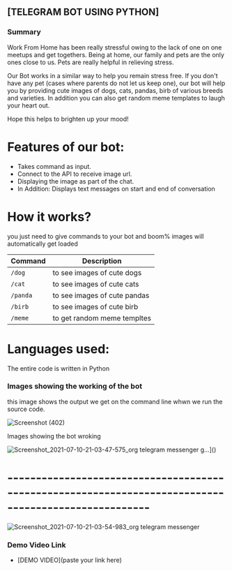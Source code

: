 ## [TELEGRAM BOT USING PYTHON]

### Summary 

Work From Home has been really stressful owing to the lack of one on one meetups and get togethers. Being at home, our family and pets are the only ones close to us. Pets are really helpful in relieving stress.

Our Bot works in a similar way to help you remain stress free. If you don't have any pet (cases where parents do not let us keep one), our bot will help you by providing cute images of dogs, cats, pandas, birb of various breeds and varieties. In addition you can also get random meme templates to laugh your heart out.

Hope this helps to brighten up your mood!

# Features of our bot:

- Takes command as input.
- Connect to the API to receive image url.
- Displaying the image as part of the chat.
- In Addition: Displays text messages on start and end of conversation

# How it works?
 you just need to give commands to your bot and boom% images will automatically get loaded
 
 | Command | Description |
| --- | --- |
| `/dog` | to see images of cute dogs |
| `/cat` | to see images of cute cats |
| `/panda` | to see images of cute pandas |
| `/birb` | to see images of cute birb |
| `/meme` | to get random meme templtes |
 

# Languages used:
The entire code is written in Python

### Images showing the working of the bot

this image shows the output we get on the command line whwn we run the source code.

![Screenshot (402)](https://user-images.githubusercontent.com/60690997/125168225-0349b800-e1c2-11eb-8b29-8e2d5a629e18.png)

Images showing the bot wroking




![Screenshot_2021-07-10-21-03-47-575_org telegram messenger](https://user-images.githubusercontent.com/60690997/125168467-58d29480-e1c3-11eb-88b4-9c2260883689.jpg)
g…]()

# -----------------------------------------------------------------------------------------------------

![Screenshot_2021-07-10-21-03-54-983_org telegram messenger](https://user-images.githubusercontent.com/60690997/125168380-eeb9ef80-e1c2-11eb-9c85-d484bf90cdce.jpg)

### Demo Video Link
- [DEMO VIDEO](paste your link here)



